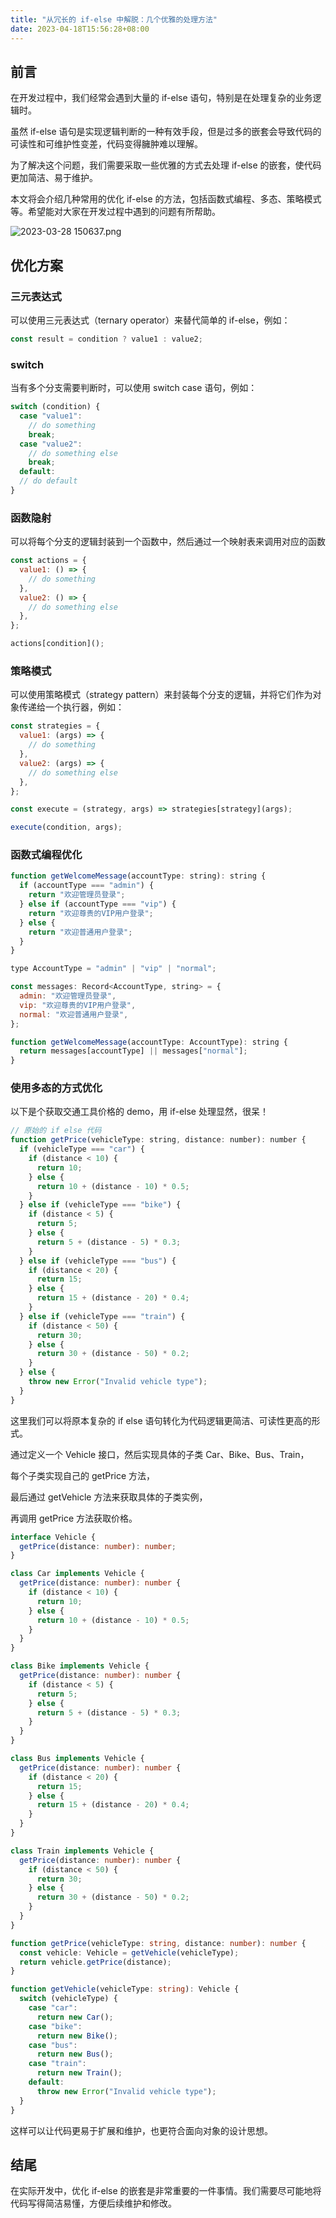 ```yaml
---
title: "从冗长的 if-else 中解脱：几个优雅的处理方法"
date: 2023-04-18T15:56:28+08:00
---
```


## 前言

在开发过程中，我们经常会遇到大量的 if-else 语句，特别是在处理复杂的业务逻辑时。

虽然 if-else 语句是实现逻辑判断的一种有效手段，但是过多的嵌套会导致代码的可读性和可维护性变差，代码变得臃肿难以理解。

为了解决这个问题，我们需要采取一些优雅的方式去处理 if-else 的嵌套，使代码更加简洁、易于维护。

本文将会介绍几种常用的优化 if-else 的方法，包括函数式编程、多态、策略模式等。希望能对大家在开发过程中遇到的问题有所帮助。

![2023-03-28 150637.png](https://p6-juejin.byteimg.com/tos-cn-i-k3u1fbpfcp/0996b2bab3a34b429f64a74b00caec10~tplv-k3u1fbpfcp-zoom-in-crop-mark:1512:0:0:0.awebp?)

## 优化方案

### 三元表达式

可以使用三元表达式（ternary operator）来替代简单的 if-else，例如：

```js
const result = condition ? value1 : value2;
```

### switch

当有多个分支需要判断时，可以使用 switch case 语句，例如：

```js
switch (condition) {
  case "value1":
    // do something
    break;
  case "value2":
    // do something else
    break;
  default:
  // do default
}
```

### 函数隐射

可以将每个分支的逻辑封装到一个函数中，然后通过一个映射表来调用对应的函数

```js
const actions = {
  value1: () => {
    // do something
  },
  value2: () => {
    // do something else
  },
};

actions[condition]();
```

### 策略模式

可以使用策略模式（strategy pattern）来封装每个分支的逻辑，并将它们作为对象传递给一个执行器，例如：

```javascript
const strategies = {
  value1: (args) => {
    // do something
  },
  value2: (args) => {
    // do something else
  },
};

const execute = (strategy, args) => strategies[strategy](args);

execute(condition, args);
```

### 函数式编程优化

```js
function getWelcomeMessage(accountType: string): string {
  if (accountType === "admin") {
    return "欢迎管理员登录";
  } else if (accountType === "vip") {
    return "欢迎尊贵的VIP用户登录";
  } else {
    return "欢迎普通用户登录";
  }
}
```

```js
type AccountType = "admin" | "vip" | "normal";

const messages: Record<AccountType, string> = {
  admin: "欢迎管理员登录",
  vip: "欢迎尊贵的VIP用户登录",
  normal: "欢迎普通用户登录",
};

function getWelcomeMessage(accountType: AccountType): string {
  return messages[accountType] || messages["normal"];
}
```

### 使用多态的方式优化

以下是个获取交通工具价格的 demo，用 if-else 处理显然，很呆！

```js
// 原始的 if else 代码
function getPrice(vehicleType: string, distance: number): number {
  if (vehicleType === "car") {
    if (distance < 10) {
      return 10;
    } else {
      return 10 + (distance - 10) * 0.5;
    }
  } else if (vehicleType === "bike") {
    if (distance < 5) {
      return 5;
    } else {
      return 5 + (distance - 5) * 0.3;
    }
  } else if (vehicleType === "bus") {
    if (distance < 20) {
      return 15;
    } else {
      return 15 + (distance - 20) * 0.4;
    }
  } else if (vehicleType === "train") {
    if (distance < 50) {
      return 30;
    } else {
      return 30 + (distance - 50) * 0.2;
    }
  } else {
    throw new Error("Invalid vehicle type");
  }
}
```

这里我们可以将原本复杂的 if else 语句转化为代码逻辑更简洁、可读性更高的形式。

通过定义一个 Vehicle 接口，然后实现具体的子类 Car、Bike、Bus、Train，

每个子类实现自己的 getPrice 方法，

最后通过 getVehicle 方法来获取具体的子类实例，

再调用 getPrice 方法获取价格。

```ts
interface Vehicle {
  getPrice(distance: number): number;
}

class Car implements Vehicle {
  getPrice(distance: number): number {
    if (distance < 10) {
      return 10;
    } else {
      return 10 + (distance - 10) * 0.5;
    }
  }
}

class Bike implements Vehicle {
  getPrice(distance: number): number {
    if (distance < 5) {
      return 5;
    } else {
      return 5 + (distance - 5) * 0.3;
    }
  }
}

class Bus implements Vehicle {
  getPrice(distance: number): number {
    if (distance < 20) {
      return 15;
    } else {
      return 15 + (distance - 20) * 0.4;
    }
  }
}

class Train implements Vehicle {
  getPrice(distance: number): number {
    if (distance < 50) {
      return 30;
    } else {
      return 30 + (distance - 50) * 0.2;
    }
  }
}

function getPrice(vehicleType: string, distance: number): number {
  const vehicle: Vehicle = getVehicle(vehicleType);
  return vehicle.getPrice(distance);
}

function getVehicle(vehicleType: string): Vehicle {
  switch (vehicleType) {
    case "car":
      return new Car();
    case "bike":
      return new Bike();
    case "bus":
      return new Bus();
    case "train":
      return new Train();
    default:
      throw new Error("Invalid vehicle type");
  }
}
```

这样可以让代码更易于扩展和维护，也更符合面向对象的设计思想。

## 结尾

在实际开发中，优化 if-else 的嵌套是非常重要的一件事情。我们需要尽可能地将代码写得简洁易懂，方便后续维护和修改。
